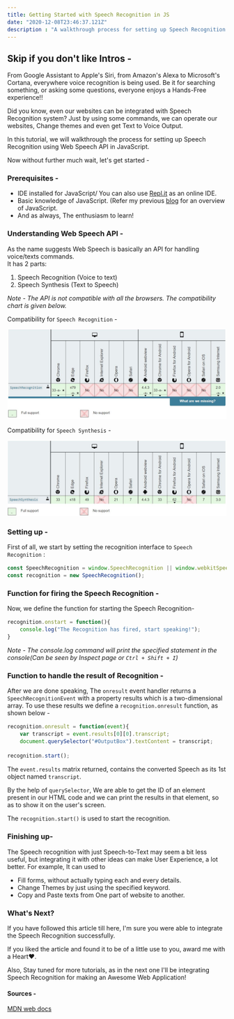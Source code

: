 ```yaml
---
title: Getting Started with Speech Recognition in JS
date: "2020-12-08T23:46:37.121Z"
description : "A walkthrough process for setting up Speech Recognition using Web Speech API in JavaScript. Integrate it with your Web Applications for an Amazing Hands-Free Experience!"
---
```


## Skip if you don't like Intros - 
From Google Assistant to Apple's Siri, from Amazon's Alexa to Microsoft's Cortana, everywhere voice recognition is being used. Be it for searching something, or asking some questions, everyone enjoys a Hands-Free experience!!

Did you know, even our websites can be integrated with Speech Recognition system? Just by using some commands, we can operate our websites, Change themes and even get Text to Voice Output.

In this tutorial, we will walkthrough the process for setting up Speech Recognition using Web Speech API in JavaScript.

Now without further much wait, let's get started -

### Prerequisites - 
* IDE installed for JavaScript/ You can also use [Repl.it](https://repl.it/) as an online IDE.
* Basic knowledge of JavaScript. (Refer my previous [blog](https://prakhar10varshney.hashnode.dev/building-a-friends-quiz-using-javascript) for an overview of JavaScript.
* And as always, The enthusiasm to learn!

### Understanding Web Speech API -
As the name suggests Web Speech is basically an API for handling voice/texts commands.  
It has 2 parts: 
1. Speech Recognition (Voice to text)
2. Speech Synthesis   (Text to Speech)

_Note - The API is not compatible with all the browsers. The compatibility chart is given below._

Compatibility for `Speech Recognition` -

![1.JPG](./1.JPG)

Compatibility for `Speech Synthesis` -

![2.JPG](./2.JPG)

### Setting up -
First of all, we start by setting the recognition interface to `Speech Recognition` :

``` js
const SpeechRecognition = window.SpeechRecognition || window.webkitSpeechRecognition;
const recognition = new SpeechRecognition();
```

### Function for firing the Speech Recognition - 
Now, we define the function for starting the Speech Recognition-

```js
recognition.onstart = function(){
    console.log("The Recognition has fired, start speaking!");
}
```

_Note - The console.log command will print the specified statement in the console(Can be seen by Inspect page or `Ctrl + Shift + I`)_

### Function to handle the result of Recognition -
After we are done speaking, The `onresult` event handler returns a `SpeechRecognitionEvent` with a property results which is a two-dimensional array. To use these results we define a `recognition.onresult` function, as shown below -

```js
recognition.onresult = function(event){
    var transcript = event.results[0][0].transcript; 
    document.querySelector("#OutputBox").textContent = transcript;

recognition.start();
```

The `event.results` matrix returned, contains the converted Speech as its 1st object named `transcript`.

By the help of `querySelector`, We are able to get the ID of an element present in our HTML code and we can print the results in that element, so as to show it on the user's screen.

The `recognition.start()` is used to start the recognition.

### Finishing up-
The Speech recognition with just Speech-to-Text may seem a bit less useful, but integrating it with other ideas can make User Experience, a lot better. 
For example, It can used to
- Fill forms, without actually typing each and every details.
- Change Themes by just using the specified keyword.
- Copy and Paste texts from One part of website to another.

### What's Next?
If you have followed this article till here, I'm sure you were able to integrate the Speech Recognition successfully.

If you liked the article and found it to be of a little use to you, award me with a Heart❤.

Also, Stay tuned for more tutorials, as in the next one I'll be integrating Speech Recognition for making an Awesome Web Application!

#### Sources -
[MDN web docs](https://developer.mozilla.org/en-US/docs/Web/API/Web_Speech_API)
